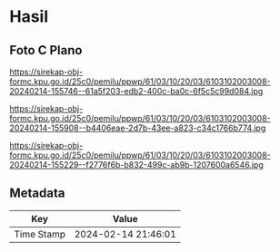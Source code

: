 # Hasil

## Foto C Plano

https://sirekap-obj-formc.kpu.go.id/25c0/pemilu/ppwp/61/03/10/20/03/6103102003008-20240214-155746--61a5f203-edb2-400c-ba0c-6f5c5c99d084.jpg

https://sirekap-obj-formc.kpu.go.id/25c0/pemilu/ppwp/61/03/10/20/03/6103102003008-20240214-155908--b4406eae-2d7b-43ee-a823-c34c1766b774.jpg

https://sirekap-obj-formc.kpu.go.id/25c0/pemilu/ppwp/61/03/10/20/03/6103102003008-20240214-155229--f2776f6b-b832-499c-ab9b-1207600a6546.jpg


## Metadata

| Key        | Value               |
| ---------- | ------------------- |
| Time Stamp | 2024-02-14 21:46:01 |



